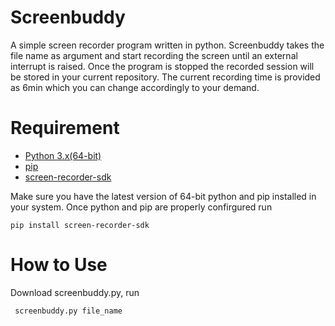# Screenbuddy
A simple screen recorder program written in python. Screenbuddy takes the file name as argument and start recording the screen until an external interrupt is raised. Once the program is stopped the recorded session will be stored in your current repository. The current recording time is provided as 6min which you can change accordingly to your demand.

# Requirement
- [Python 3.x(64-bit)](python.org)
- [pip](https://pip.pypa.io/en/stable/installation/)
- [screen-recorder-sdk](https://pypi.org/project/screen-recorder-sdk/)

Make sure you have the latest version of 64-bit python and pip installed in your system. Once python and pip are properly confirgured run
```
pip install screen-recorder-sdk
```

# How to Use
Download screenbuddy.py, run
```
 screenbuddy.py file_name 
```
